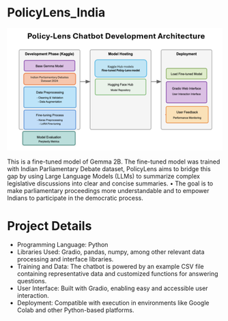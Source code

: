 # PolicyLens_India


<img width="842" alt="Screenshot 2024-11-17 at 14 53 11" src="https://github.com/p2kalita/PolicyLens_India/blob/main/dev-architecture.png">

This is a fine-tuned model of Gemma 2B. The fine-tuned model was trained with Indian Parliamentary Debate dataset, PolicyLens aims to bridge this gap by using Large Language Models (LLMs) to summarize complex legislative discussions into clear and concise summaries.
•  The goal is to make parliamentary proceedings more understandable and to empower Indians to participate in the democratic process.

# Project Details 
- Programming Language: Python
- Libraries Used: Gradio, pandas, numpy, among other relevant data processing and interface libraries.
- Training and Data: The chatbot is powered by an example CSV file containing representative data and customized functions for answering questions.
- User Interface: Built with Gradio, enabling easy and accessible user interaction.
- Deployment: Compatible with execution in environments like Google Colab and other Python-based platforms.
